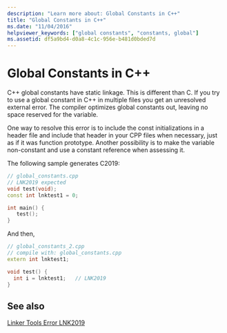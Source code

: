 ```yaml
---
description: "Learn more about: Global Constants in C++"
title: "Global Constants in C++"
ms.date: "11/04/2016"
helpviewer_keywords: ["global constants", "constants, global"]
ms.assetid: df5a9bd4-d0a8-4c1c-956e-b481d0bded7d
---
```

# Global Constants in C++

C++ global constants have static linkage. This is different than C. If you try to use a global constant in C++ in multiple files you get an unresolved external error. The compiler optimizes global constants out, leaving no space reserved for the variable.

One way to resolve this error is to include the const initializations in a header file and include that header in your CPP files when necessary, just as if it was function prototype. Another possibility is to make the variable non-constant and use a constant reference when assessing it.

The following sample generates C2019:

```cpp
// global_constants.cpp
// LNK2019 expected
void test(void);
const int lnktest1 = 0;

int main() {
   test();
}
```

And then,

```cpp
// global_constants_2.cpp
// compile with: global_constants.cpp
extern int lnktest1;

void test() {
  int i = lnktest1;   // LNK2019
}
```

## See also

[Linker Tools Error LNK2019](../../error-messages/tool-errors/linker-tools-error-lnk2019.md)
